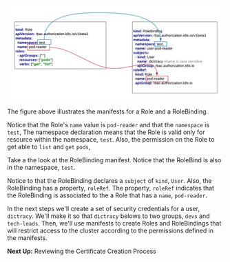 ![Configuring Role and RoleBinding Manifests](https://github.com/reselbob/k8sassets/blob/master/rbac/images/roles-bindings.png?raw=true)

The figure above illustrates the manifests for a Role and a RoleBinding.

Notice that the Role's `name` value is `pod-reader` and that the  `namespace` is `test`, The namespace
declaration means that the Role is valid only for resource within the namespace, `test`. Also, the permission
on the Role to get able to `list` and `get` `pods`,

Take a the look at the RoleBinding manifest. Notice that the RoleBind is also in the namespace, `test`.

Notice to that the RoleBinding declares a `subject` of `kind`, `User`. Also, the RoleBinding has a
property, `roleRef`. The property, `roleRef` indicates that the RoleBinding is associated to the a Role
that has a `name`, `pod-reader`.

In the next steps we'll create a set of security credentials for a user, `dictracy`. We'll make it so that
`dictracy` belows to two groups, `devs` and `tech-leads`. Then, we'll use manifests to create Roles and RoleBindings
that will restrict access to the cluster according to the permissions defined in the manifests.
 
 **Next Up:** Reviewing the Certificate Creation Process